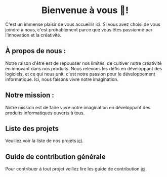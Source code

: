 <h1 style="text-align: center;">Bienvenue à vous 🙂!</h1>

C'est un immense plaisir de vous accueillir ici. Si vous avez choisi de vous joindre à nous, c'est probablement parce que vous êtes passionné par l'innovation et la créativité.

## À propos de nous :

Notre raison d'être est de repousser nos limites, de cultiver notre créativité en innovant dans nos produits. Nous relevons les défis en développant des logiciels, et ce qui nous unit, c'est notre passion pour le développement informatique. Ici, nous faisons vivre notre imagination.

## Notre mission :

Notre mission est de faire vivre notre imagination en développant des produits informatiques ouverts à tous.

## Liste des projets

Veuillez voir la liste de nos projets [ici](./liste_projets.md).

## Guide de contribution générale

Pour contribuer á tout projet veillez lire les guide de contribution [ici](./guide_contribution.md).

